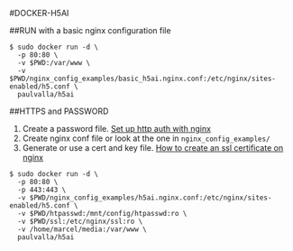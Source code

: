 #DOCKER-H5AI

##RUN with a basic nginx configuration file



```
$ sudo docker run -d \
  -p 80:80 \
  -v $PWD:/var/www \
  -v $PWD/nginx_config_examples/basic_h5ai.nginx.conf:/etc/nginx/sites-enabled/h5.conf \
  paulvalla/h5ai
```

##HTTPS and PASSWORD

1. Create a password file. [Set up http auth with nginx](https://www.digitalocean.com/community/tutorials/how-to-set-up-http-authentication-with-nginx-on-ubuntu-12-10)
2. Create nginx conf file or look at the one in `nginx_config_examples/`
3. Generate or use a cert and key file. [How to create an ssl certificate on nginx](https://www.digitalocean.com/community/tutorials/how-to-create-an-ssl-certificate-on-nginx-for-ubuntu-14-04)

```
$ sudo docker run -d \
  -p 80:80 \
  -p 443:443 \
  -v $PWD/nginx_config_examples/h5ai.nginx.conf:/etc/nginx/sites-enabled/h5.conf \
  -v $PWD/htpasswd:/mnt/config/htpasswd:ro \
  -v $PWD/ssl:/etc/nginx/ssl:ro \
  -v /home/marcel/media:/var/www \
  paulvalla/h5ai
```

